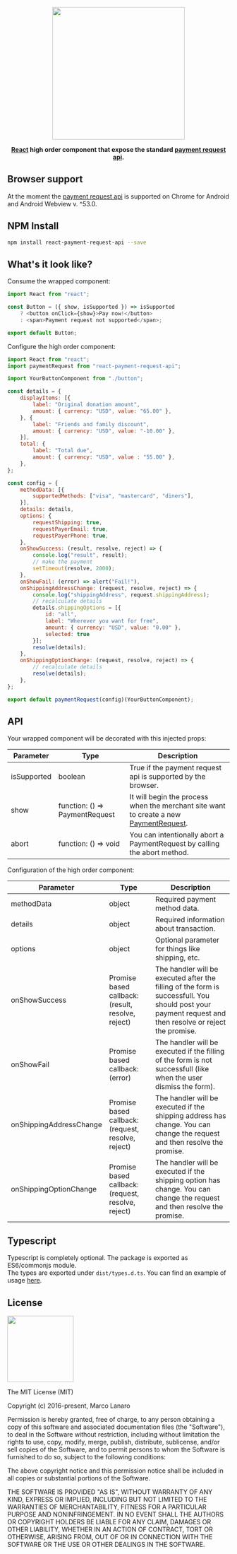 <p align="center">
    <img src="https://raw.githubusercontent.com/marcolanaro/react-payment-request-api/master/logo.png" width=300>
</p>
<p align="center">
  <strong>
    <a href="https://facebook.github.io/react/">React</a> high order component that expose the standard <a href="https://www.w3.org/TR/payment-request/">payment request api</a>.
  </strong>
</p>


## Browser support

At the moment the [payment request api](https://developers.google.com/web/fundamentals/getting-started/primers/payment-request/) is supported on Chrome for Android and Android Webview v. ^53.0.

## NPM Install

```bash
npm install react-payment-request-api --save
```

## What's it look like?

Consume the wrapped component:

```js
import React from "react";

const Button = ({ show, isSupported }) => isSupported
    ? <button onClick={show}>Pay now!</button>
    : <span>Payment request not supported</span>;

export default Button;
```

Configure the high order component:

```js
import React from "react";
import paymentRequest from "react-payment-request-api";

import YourButtonComponent from "./button";

const details = {
    displayItems: [{
        label: "Original donation amount",
        amount: { currency: "USD", value: "65.00" },
    }, {
        label: "Friends and family discount",
        amount: { currency: "USD", value: "-10.00" },
    }],
    total: {
        label: "Total due",
        amount: { currency: "USD", value : "55.00" },
    },
};

const config = {
    methodData: [{
        supportedMethods: ["visa", "mastercard", "diners"],
    }],
    details: details,
    options: {
        requestShipping: true,
        requestPayerEmail: true,
        requestPayerPhone: true,
    },
    onShowSuccess: (result, resolve, reject) => {
        console.log("result", result);
        // make the payment
        setTimeout(resolve, 2000);
    },
    onShowFail: (error) => alert("Fail!"),
    onShippingAddressChange: (request, resolve, reject) => {
        console.log("shippingAddress", request.shippingAddress);
        // recalculate details
        details.shippingOptions = [{
            id: "all",
            label: "Wherever you want for free",
            amount: { currency: "USD", value: "0.00" },
            selected: true
        }];
        resolve(details);
    },
    onShippingOptionChange: (request, resolve, reject) => {
        // recalculate details
        resolve(details);
    },
};

export default paymentRequest(config)(YourButtonComponent);
```

## API

Your wrapped component will be decorated with this injected props:

Parameter   | Type                           | Description
----------- | ------------------------------ | -----------
isSupported | boolean                        | True if the payment request api is supported by the browser.
show        | function: () => PaymentRequest | It will begin the process when the merchant site want to create a new [PaymentRequest](https://www.w3.org/TR/payment-request/#paymentrequest-interface).
abort       | function: () => void           | You can intentionally abort a PaymentRequest by calling the abort method.

Configuration of the high order component:

Parameter               | Type                                               | Description
----------------------- | -------------------------------------------------- | -----------
methodData              | object                                             | Required payment method data.
details                 | object                                             | Required information about transaction.
options                 | object                                             | Optional parameter for things like shipping, etc.
onShowSuccess           | Promise based callback: (result, resolve, reject)  | The handler will be executed after the filling of the form is successfull. You should post your payment request and then resolve or reject the promise. 
onShowFail              | Promise based callback: (error)                    | The handler will be executed if the filling of the form is not successfull (like when the user dismiss the form).
onShippingAddressChange | Promise based callback: (request, resolve, reject) | The handler will be executed if the shipping address has change. You can change the request and then resolve the promise.
onShippingOptionChange  | Promise based callback: (request, resolve, reject) | The handler will be executed if the shipping option has change. You can change the request and then resolve the promise.

## Typescript

Typescript is completely optional. The package is exported as ES6/commonjs module.<br />
The types are exported under `dist/types.d.ts`. You can find an example of usage [here](https://github.com/marcolanaro/react-payment-request-api/tree/master/examples).


## License

<img src="https://opensource.org/files/osi_keyhole_300X300_90ppi_0.png" height="150"/>

The MIT License (MIT)

Copyright (c) 2016-present, Marco Lanaro

Permission is hereby granted, free of charge, to any person obtaining a copy
of this software and associated documentation files (the "Software"), to deal
in the Software without restriction, including without limitation the rights
to use, copy, modify, merge, publish, distribute, sublicense, and/or sell
copies of the Software, and to permit persons to whom the Software is
furnished to do so, subject to the following conditions:

The above copyright notice and this permission notice shall be included in all
copies or substantial portions of the Software.

THE SOFTWARE IS PROVIDED "AS IS", WITHOUT WARRANTY OF ANY KIND, EXPRESS OR
IMPLIED, INCLUDING BUT NOT LIMITED TO THE WARRANTIES OF MERCHANTABILITY,
FITNESS FOR A PARTICULAR PURPOSE AND NONINFRINGEMENT. IN NO EVENT SHALL THE
AUTHORS OR COPYRIGHT HOLDERS BE LIABLE FOR ANY CLAIM, DAMAGES OR OTHER
LIABILITY, WHETHER IN AN ACTION OF CONTRACT, TORT OR OTHERWISE, ARISING FROM,
OUT OF OR IN CONNECTION WITH THE SOFTWARE OR THE USE OR OTHER DEALINGS IN THE
SOFTWARE.
